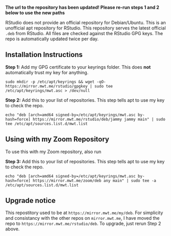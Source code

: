 **The url to the repository has been updated! Please re-run steps 1 and 2 below to use the new paths**

RStudio does not provide an official repository for Debian/Ubuntu. This is an unofficial apt repository for RStudio. This repository serves the latest official `.deb` from RStudio. All files are checked against the RStudio GPG keys. The repo is automatically updated twice per day.

## Installation Instructions

**Step 1:** Add my GPG certificate to your keyrings folder. This does **not** automatically trust my key for anything.

```
sudo mkdir -p /etc/apt/keyrings && wget -qO- https://mirror.mwt.me/rstudio/gpgkey | sudo tee /etc/apt/keyrings/mwt.asc > /dev/null
```

**Step 2:** Add this to your list of repositories. This step tells apt to use my key to check the repo.

```
echo "deb [arch=amd64 signed-by=/etc/apt/keyrings/mwt.asc by-hash=force] https://mirror.mwt.me/rstudio/deb/jammy jammy main" | sudo tee /etc/apt/sources.list.d/mwt.list
```

## Using with my Zoom Repository

To use this with my Zoom repository, also run

**Step 3:** Add this to your list of repositories. This step tells apt to use my key to check the repo.

```
echo "deb [arch=amd64 signed-by=/etc/apt/keyrings/mwt.asc by-hash=force] https://mirror.mwt.me/zoom/deb any main" | sudo tee -a /etc/apt/sources.list.d/mwt.list
```

## Upgrade notice

This repostitory used to be at `https://mirror.mwt.me/my/deb`. For simplicity and consistancy with the other repos on `mirror.mwt.me`, I have moved the repo to `https://mirror.mwt.me/rstudio/deb`. To upgrade, just rerun Step 2 above.
